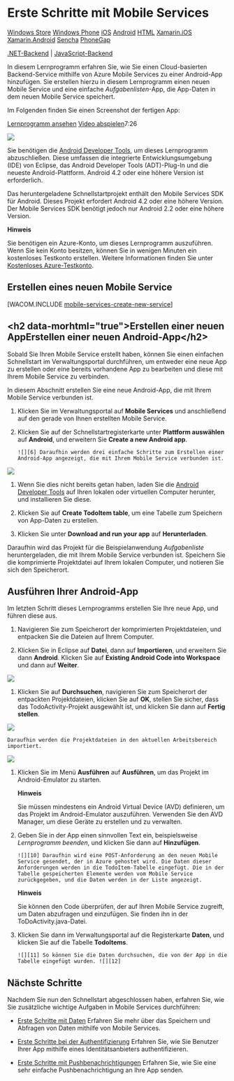 <properties pageTitle="Get Started with Azure Mobile Services for Android apps" metaKeywords="Azure android application, mobile service android, getting started Azure android, azure droid, getting started droid windows" description="Follow this tutorial to get started using Azure Mobile Services for Android development." metaCanonical="" services="" documentationCenter="Mobile" title="Get started with Mobile Services" authors="glenga" solutions="" manager="" editor="" />

Erste Schritte mit Mobile Services
==================================

[Windows Store](/de-de/documentation/articles/mobile-services-windows-store-get-started "Windows Store") [Windows Phone](/de-de/documentation/articles/mobile-services-windows-phone-get-started "Windows Phone") [iOS](/de-de/documentation/articles/mobile-services-ios-get-started "iOS") [Android](/de-de/documentation/articles/mobile-services-android-get-started "Android") [HTML](/de-de/documentation/articles/mobile-services-html-get-started "HTML") [Xamarin.iOS](/de-de/documentation/articles/partner-xamarin-mobile-services-ios-get-started "Xamarin.iOS") [Xamarin.Android](/de-de/documentation/articles/partner-xamarin-mobile-services-android-get-started "Xamarin.Android") [Sencha](/de-de/documentation/articles/partner-sencha-mobile-services-get-started/ "Sencha") [PhoneGap](/de-de/documentation/articles/mobile-services-javascript-backend-phonegap-get-started/ "PhoneGap")

[.NET-Backend](/de-de/documentation/articles/mobile-services-dotnet-backend-android-get-started/ ".NET-Backend") | [JavaScript-Backend](/de-de/documentation/articles/mobile-services-android-get-started/ "JavaScript-Backend")

In diesem Lernprogramm erfahren Sie, wie Sie einen Cloud-basierten Backend-Service mithilfe von Azure Mobile Services zu einer Android-App hinzufügen. Sie erstellen hierzu in diesem Lernprogramm einen neuen Mobile Service und eine einfache *Aufgabenlisten*-App, die App-Daten in dem neuen Mobile Service speichert.

Im Folgenden finden Sie einen Screenshot der fertigen App:

[Lernprogramm ansehen](http://channel9.msdn.com/Series/Windows-Azure-Mobile-Services/Android-Support-in-Windows-Azure-Mobile-Services) [Video abspielen](http://channel9.msdn.com/Series/Windows-Azure-Mobile-Services/Android-Support-in-Windows-Azure-Mobile-Services)7:26

![](./media/mobile-services-android-get-started/mobile-quickstart-completed-android.png)

Sie benötigen die [Android Developer Tools](https://go.microsoft.com/fwLink/p/?LinkID=280125), um dieses Lernprogramm abzuschließen. Diese umfassen die integrierte Entwicklungsumgebung (IDE) von Eclipse, das Android Developer Tools (ADT)-Plug-In und die neueste Android-Plattform. Android 4.2 oder eine höhere Version ist erforderlich.

Das heruntergeladene Schnellstartprojekt enthält den Mobile Services SDK für Android. Dieses Projekt erfordert Android 4.2 oder eine höhere Version. Der Mobile Services SDK benötigt jedoch nur Android 2.2 oder eine höhere Version.

**Hinweis**

Sie benötigen ein Azure-Konto, um dieses Lernprogramm auszuführen. Wenn Sie kein Konto besitzen, können Sie in wenigen Minuten ein kostenloses Testkonto erstellen. Weitere Informationen finden Sie unter [Kostenloses Azure-Testkonto](http://www.windowsazure.com/de-de/pricing/free-trial/?WT.mc_id=AE564AB28).

Erstellen eines neuen Mobile Service
------------------------------------

[WACOM.INCLUDE [mobile-services-create-new-service](../includes/mobile-services-create-new-service.md)]

&lt;h2 data-morhtml="true"\>Erstellen einer neuen AppErstellen einer neuen Android-App&lt;/h2\>
-------------------------------------------------------------------------------------------

Sobald Sie Ihren Mobile Service erstellt haben, können Sie einen einfachen Schnellstart im Verwaltungsportal durchführen, um entweder eine neue App zu erstellen oder eine bereits vorhandene App zu bearbeiten und diese mit Ihrem Mobile Service zu verbinden.

In diesem Abschnitt erstellen Sie eine neue Android-App, die mit Ihrem Mobile Service verbunden ist.

1.  Klicken Sie im Verwaltungsportal auf **Mobile Services** und anschließend auf den gerade von Ihnen erstellten Mobile Service.

2.  Klicken Sie auf der Schnellstartregisterkarte unter **Plattform auswählen** auf **Android**, und erweitern Sie **Create a new Android app**.

        ![][6] Daraufhin werden drei einfache Schritte zum Erstellen einer Android-App angezeigt, die mit Ihrem Mobile Service verbunden ist.

![](./media/mobile-services-android-get-started/mobile-quickstart-steps-android.png)

1.  Wenn Sie dies nicht bereits getan haben, laden Sie die [Android Developer Tools](https://go.microsoft.com/fwLink/p/?LinkID=280125) auf Ihren lokalen oder virtuellen Computer herunter, und installieren Sie diese.

2.  Klicken Sie auf **Create TodoItem table**, um eine Tabelle zum Speichern von App-Daten zu erstellen.

3.  Klicken Sie unter **Download and run your app** auf **Herunterladen**.

Daraufhin wird das Projekt für die Beispielanwendung *Aufgabenliste* heruntergeladen, die mit Ihrem Mobile Service verbunden ist. Speichern Sie die komprimierte Projektdatei auf Ihrem lokalen Computer, und notieren Sie sich den Speicherort.

Ausführen Ihrer Android-App
---------------------------

Im letzten Schritt dieses Lernprogramms erstellen Sie Ihre neue App, und führen diese aus.

1.  Navigieren Sie zum Speicherort der komprimierten Projektdateien, und entpacken Sie die Dateien auf Ihrem Computer.

2.  Klicken Sie in Eclipse auf **Datei**, dann auf **Importieren**, und erweitern Sie dann **Android**. Klicken Sie auf **Existing Android Code into Workspace** und dann auf **Weiter**.

![](./media/mobile-services-android-get-started/mobile-services-import-android-workspace.png)

1.  Klicken Sie auf **Durchsuchen**, navigieren Sie zum Speicherort der entpackten Projektdateien, klicken Sie auf **OK**, stellen Sie sicher, dass das TodoActivity-Projekt ausgewählt ist, und klicken Sie dann auf **Fertig stellen**.

![](./media/mobile-services-android-get-started/mobile-services-import-android-project.png)

    Daraufhin werden die Projektdateien in den aktuellen Arbeitsbereich importiert.

![](./media/mobile-services-android-get-started/mobile-eclipse-quickstart.png)

1.  Klicken Sie im Menü **Ausführen** auf **Ausführen**, um das Projekt im Android-Emulator zu starten.

    **Hinweis**

    Sie müssen mindestens ein Android Virtual Device (AVD) definieren, um das Projekt im Android-Emulator auszuführen. Verwenden Sie den AVD Manager, um diese Geräte zu erstellen und zu verwalten.

2.  Geben Sie in der App einen sinnvollen Text ein, beispielsweise *Lernprogramm beenden*, und klicken Sie dann auf **Hinzufügen**.

        ![][10] Daraufhin wird eine POST-Anforderung an den neuen Mobile Service gesendet, der in Azure gehostet wird. Die Daten dieser Anforderungen werden in die TodoItem-Tabelle eingefügt. Die in der Tabelle gespeicherten Elemente werden vom Mobile Service zurückgegeben, und die Daten werden in der Liste angezeigt.

    **Hinweis**

    Sie können den Code überprüfen, der auf Ihren Mobile Service zugreift, um Daten abzufragen und einzufügen. Sie finden ihn in der ToDoActivity.java-Datei.

3.  Klicken Sie dann im Verwaltungsportal auf die Registerkarte **Daten**, und klicken Sie auf die Tabelle **TodoItems**.

        ![][11] So können Sie die Daten durchsuchen, die von der App in die Tabelle eingefügt wurden. ![][12]

Nächste Schritte
----------------

Nachdem Sie nun den Schnellstart abgeschlossen haben, erfahren Sie, wie Sie zusätzliche wichtige Aufgaben in Mobile Services durchführen:

-   [Erste Schritte mit Daten](/de-de/develop/mobile/tutorials/get-started-with-data-android)
    Erfahren Sie mehr über das Speichern und Abfragen von Daten mithilfe von Mobile Services.

-   [Erste Schritte bei der Authentifizierung](/de-de/develop/mobile/tutorials/get-started-with-users-android)
    Erfahren Sie, wie Sie Benutzer Ihrer App mithilfe eines Identitätsanbieters authentifizieren.

-   [Erste Schritte mit Pushbenachrichtigungen](/de-de/develop/mobile/tutorials/get-started-with-push-android)
    Erfahren Sie, wie Sie eine sehr einfache Pushbenachrichtigung an Ihre App senden.


